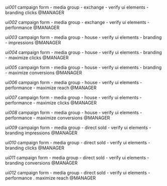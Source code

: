 
*ui001* campaign form - media group - exchange - verify ui elements - branding clicks @MANAGER

*ui002* campaign form - media group - exchange - verify ui elements - performance @MANAGER

*ui003* campaign form - media group - house - verify ui elements - branding - impressions @MANAGER

*ui004* campaign form - media group - house - verify ui elements - branding - maximize clicks @MANAGER

*ui005* campaign form - media group - house - verify ui elements - branding - maximize conversions @MANAGER

*ui006* campaign form - media group - house - verify ui elements - performance - maximize reach @MANAGER

*ui007* campaign form - media group - house - verify ui elements - performance - maximize clicks @MANAGER

*ui008* campaign form - media group - house - verify ui elements - performance - maximize conversions @MANAGER

*ui009* campaign form - media group - direct sold - verify ui elements - branding impressions @MANAGER

*ui010* campaign form - media group - direct sold - verify ui elements - branding clicks @MANAGER

*ui011* campaign form - media group - direct sold - verify ui elements - branding conversions @MANAGER

*ui012* campaign form - media group - direct sold - verify ui elements - performance . maximize reach @MANAGER